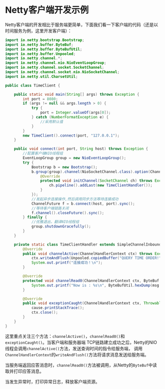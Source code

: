 Netty客户端开发示例
=======================================================
Netty客户端的开发相比于服务端更简单，下面我们看一下客户端的代码（还是以时间服务为例，这里开发客户端）：
```java
import io.netty.bootstrap.Bootstrap;
import io.netty.buffer.ByteBuf;
import io.netty.buffer.ByteBufUtil;
import io.netty.buffer.Unpooled;
import io.netty.channel.*;
import io.netty.channel.nio.NioEventLoopGroup;
import io.netty.channel.socket.SocketChannel;
import io.netty.channel.socket.nio.NioSocketChannel;
import io.netty.util.CharsetUtil;

public class TimeClient {

    public static void main(String[] args) throws Exception {
        int port = 8080;
        if (args != null && args.length > 0) {
            try {
                port = Integer.valueOf(args[0]);
            } catch (NumberFormatException e) {
                //采用默认值
            }
        }
        new TimeClient().connect(port, "127.0.0.1");
    }

    public void connect(int port, String host) throws Exception {
        //配置客户端NIO线程组
        EventLoopGroup group = new NioEventLoopGroup();
        try {
            Bootstrap b = new Bootstrap();
            b.group(group).channel(NioSocketChannel.class).option(ChannelOption.TCP_NODELAY, true).handler(new ChannelInitializer<SocketChannel>() {
                @Override
                protected void initChannel(SocketChannel ch) throws Exception {
                    ch.pipeline().addLast(new TimeClientHandler());
                }
            });
            //发起异步连接操作,然后调用同步方法等待连接成功
            ChannelFuture f = b.connect(host, port).sync();
            //等待客户端链路关闭
            f.channel().closeFuture().sync();
        } finally {
            //优雅退出，翻译NIO线程组
            group.shutdownGracefully();
        }
    }

    private static class TimeClientHandler extends SimpleChannelInboundHandler<ByteBuf>{
        @Override
        public void channelActive(ChannelHandlerContext ctx) throws Exception {
            ctx.writeAndFlush(Unpooled.copiedBuffer("QUERY TIME ORDER!", CharsetUtil.UTF_8));
            System.out.printf("连接成功！\n");
        }

        @Override
        protected void channelRead0(ChannelHandlerContext ctx, ByteBuf msg) throws Exception {
            System.out.printf("Now is : %s\n", ByteBufUtil.hexDump(msg.readBytes(msg.readableBytes())));
        }

        @Override
        public void exceptionCaught(ChannelHandlerContext ctx, Throwable cause) throws Exception {
            cause.printStackTrace();
            ctx.close();
        }
    }
}
```
这里重点关注三个方法：`channelActive()`，`channelRead0()`和`exceptionCaught()`。当客户端和服务器端
TCP链路建立成功之后，Netty的NIO线程会调用`channelActive()`方法，发送查询时间的指令给服务端，
调用`ChannelHandlerContext`的`writeAndFlush()`方法将请求消息发送给服务端。

当服务端返回应答消息时，`channelRead0()`方法被调用，从Netty的`ByteBuf`中读取并打印应答消息。

当发生异常时，打印异常日志，释放客户端资源。
